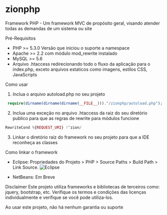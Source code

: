 # zionphp
Framework PHP - Um framework MVC de propósito geral, visando atender todas as demandas de um sistema ou site

Pré-Requisitos
- PHP >= 5.3.0 Versão que iniciou o suporte a namespace
- Apache >= 2.2 com módulo mod_rewrite instalado
- MySQL >= 5.6
- Arquivo .htaccess redirecionando todo o fluxo da aplicação para o index.php, exceto arquivos estaticos como 
imagens, estilos CSS, JavaScripts

 Como usar
 1) Inclua o arquivo autoload.php no seu projeto 
 
 ```php
  require(dirname(dirname(dirname(__FILE__)))."/zionphp/autoload.php");
 ```
 
 2) Inclua uma exceção no arquivo .htaccess da raiz do seu diretório publico para que as regras de rewrite para módulos
 funcione
 
 ```php 
 RewriteCond %{REQUEST_URI} !^zion/
 ```
 
 3) Linkar o diretório raiz do framework no seu projeto para que a IDE reconheça as classes
 
 Como linkar o framework
 - Eclipse: Propriedades do Projeto > PHP > Source Paths > Build Path > Link Source.
  ![Eclipse](https://raw.githubusercontent.com/vcd94xt10z/zionphp/master/frontend/zion/github/eclipse.png)
 
 - NetBeans: Em Breve
 
Disclaimer
Este projeto utiliza frameworks e bibliotecas de terceiros como: jquery, bootstrap, etc. 
Verifique os termos e condições das licenças individualmente e verifique se você pode utiliza-los.

Ao usar este projeto, não há nenhum garantia ou suporte